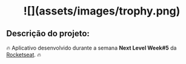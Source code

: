 <h1 align='center'>![](assets/images/trophy.png) </h1> 

## Descrição do projeto:

🔥 Aplicativo desenvolvido durante a semana **Next Level Week#5** da [Rocketseat](https://www.rocketseat.com.br). 🔥